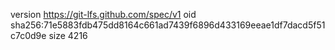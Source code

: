 version https://git-lfs.github.com/spec/v1
oid sha256:71e5883fdb475dd8164c661ad7439f6896d433169eeae1df7dacd5f51c7c0d9e
size 4216
